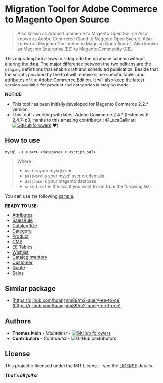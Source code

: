 # Migration Tool for Adobe Commerce to Magento Open Source

> Also known as Adobe Commerce to Magento Open Source
> Also known as Adobe Commerce Cloud to Magento Open Source.
> Also known as Magento Commerce to Magento Open Source.
> Also known as Magento Enterprise (EE) to Magento Community (CE).

This migrating tool allows to sidegrade the database schema without altering the data. The major difference between the
two editions are the `staging` definitions that enable draft and scheduled publication. Beside that the scripts provided
by the tool will remove some specific tables and attributes of the Adobe Commerce Edition. It will also keep the latest version available for product and categories in staging mode.

**NOTICE**
- This tool has been initially developed for Magento Commerce 2.2.* version.
- This tool is working with latest Adobe Commerce 2.4.* (tested with 2.4.7-p3, thanks to this amazing contributor : @LucaGallinari [![GitHub followers](https://img.shields.io/github/followers/LucaGallinari.svg?style=social)](https://github.com/LucaGallinari) ❤️)

## How to use

`mysql -u <user> <database> < <script.sql>`

> Where :
> - `user` is your mysql user.
> - `password` is your mysql user credentials
> - `database` is your magento database
> - `script.sql` is the script you want to run from the following list:

You can use the following [sample](./downgrade.sample).

**READY TO USE:**

- [Attributes](./scripts/attributes.sql)
- [SalesRule](./scripts/salesrule.sql)
- [CatalogRule](./scripts/catalogrule.sql)
- [Category](./scripts/category.sql)
- [Product](./scripts/product.sql)
- [CMS](./scripts/cms.sql)
- [EE Tables](./scripts/ee.sql)
- [Wishlist](./scripts/wishlist.sql)
- [CatalogInventory](./scripts/cataloginventory.sql)
- [Customer](./scripts/customer.sql)
- [Quote](./scripts/quote.sql)
- [Sales](./scripts/sales.sql)

## Similar package

- [https://github.com/hoangnm89/m2-query-ee-to-ce](https://github.com/hoangnm89/m2-query-ee-to-ce)

## Authors

- **Thomas Klein** - *Maintainer* - [![GitHub followers](https://img.shields.io/github/followers/thomas-kl1.svg?style=social)](https://github.com/thomas-kl1)
- **Contributors** - *Contributor* - [![GitHub contributors](https://img.shields.io/github/contributors/opengento/magento2-downgrade-ee-ce.svg?style=flat-square)](https://github.com/opengento/magento2-downgrade-ee-ce/graphs/contributors)

## License

This project is licensed under the MIT License - see the [LICENSE](./LICENSE) details.

***That's all folks!***
